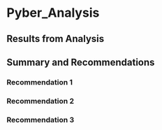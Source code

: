# Pyber_Analysis

## Results from Analysis

## Summary and Recommendations

### Recommendation 1

### Recommendation 2

### Recommendation 3

